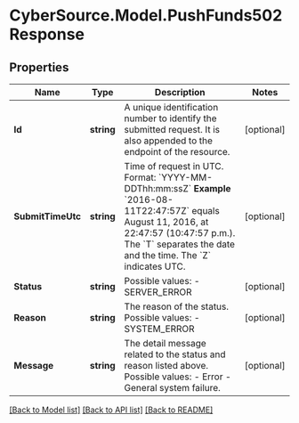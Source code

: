 # CyberSource.Model.PushFunds502Response
## Properties

Name | Type | Description | Notes
------------ | ------------- | ------------- | -------------
**Id** | **string** | A unique identification number to identify the submitted request. It is also appended to the endpoint of the resource.  | [optional] 
**SubmitTimeUtc** | **string** | Time of request in UTC. Format: &#x60;YYYY-MM-DDThh:mm:ssZ&#x60;  **Example** &#x60;2016-08-11T22:47:57Z&#x60; equals August 11, 2016, at 22:47:57 (10:47:57 p.m.). The &#x60;T&#x60; separates the date and the time. The &#x60;Z&#x60; indicates UTC.  | [optional] 
**Status** | **string** | Possible values: - SERVER_ERROR  | [optional] 
**Reason** | **string** | The reason of the status.  Possible values: - SYSTEM_ERROR  | [optional] 
**Message** | **string** | The detail message related to the status and reason listed above.  Possible values: - Error - General system failure.  | [optional] 

[[Back to Model list]](../README.md#documentation-for-models) [[Back to API list]](../README.md#documentation-for-api-endpoints) [[Back to README]](../README.md)

